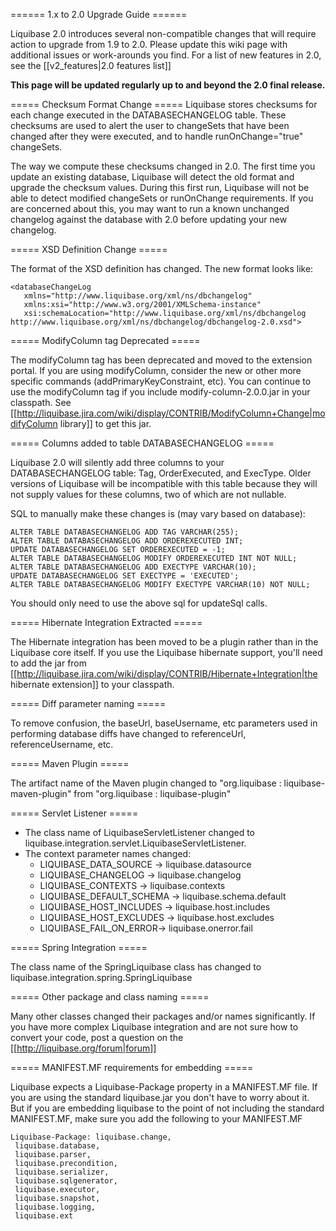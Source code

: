 ====== 1.x to 2.0 Upgrade Guide ======

Liquibase 2.0 introduces several non-compatible changes that will require action to upgrade from 1.9 to 2.0.  Please update this wiki page with additional issues or work-arounds you find.  For a list of new features in 2.0, see the [[v2_features|2.0 features list]]

**This page will be updated regularly up to and beyond the 2.0 final release.**

===== Checksum Format Change =====
Liquibase stores checksums for each change executed in the DATABASECHANGELOG table.  These checksums are used to alert the user to changeSets that have been changed after they were executed, and to handle runOnChange="true" changeSets.  

The way we compute these checksums changed in 2.0.  The first time you update an existing database, Liquibase will detect the old format and upgrade the checksum values.  During this first run, Liquibase will not be able to detect modified changeSets or runOnChange requirements.  If you are concerned about this, you may want to run a known unchanged changelog against the database with 2.0 before updating your new changelog.

===== XSD Definition Change =====

The format of the XSD definition has changed.  The new format looks like:

    <databaseChangeLog
       xmlns="http://www.liquibase.org/xml/ns/dbchangelog"
       xmlns:xsi="http://www.w3.org/2001/XMLSchema-instance"
       xsi:schemaLocation="http://www.liquibase.org/xml/ns/dbchangelog http://www.liquibase.org/xml/ns/dbchangelog/dbchangelog-2.0.xsd">


===== ModifyColumn tag Deprecated =====

The modifyColumn tag has been deprecated and moved to the extension portal.  If you are using modifyColumn, consider the new <modifyDataType> or other more specific commands (addPrimaryKeyConstraint, etc).  You can continue to use the modifyColumn tag if you include modify-column-2.0.0.jar in your classpath.  See [[http://liquibase.jira.com/wiki/display/CONTRIB/ModifyColumn+Change|modifyColumn library]] to get this jar.

===== Columns added to table DATABASECHANGELOG =====

Liquibase 2.0 will silently add three columns to your DATABASECHANGELOG table:  Tag, OrderExecuted, and ExecType.  Older versions of Liquibase will be incompatible with this table because they will not supply values for these columns, two of which are not nullable.

SQL to manually make these changes is (may vary based on database):

    ALTER TABLE DATABASECHANGELOG ADD TAG VARCHAR(255);
    ALTER TABLE DATABASECHANGELOG ADD ORDEREXECUTED INT;
    UPDATE DATABASECHANGELOG SET ORDEREXECUTED = -1;
    ALTER TABLE DATABASECHANGELOG MODIFY ORDEREXECUTED INT NOT NULL;
    ALTER TABLE DATABASECHANGELOG ADD EXECTYPE VARCHAR(10);
    UPDATE DATABASECHANGELOG SET EXECTYPE = 'EXECUTED';
    ALTER TABLE DATABASECHANGELOG MODIFY EXECTYPE VARCHAR(10) NOT NULL;

You should only need to use the above sql for updateSql calls.

===== Hibernate Integration Extracted =====

The Hibernate integration has been moved to be a plugin rather than in the Liquibase core itself.  If you use the Liquibase hibernate support, you'll need to add the jar from [[http://liquibase.jira.com/wiki/display/CONTRIB/Hibernate+Integration|the hibernate extension]] to your classpath.

===== Diff parameter naming =====

To remove confusion, the baseUrl, baseUsername, etc parameters used in performing database diffs have changed to referenceUrl, referenceUsername, etc.

===== Maven Plugin =====

The artifact name of the Maven plugin changed to "org.liquibase : liquibase-maven-plugin" from "org.liquibase : liquibase-plugin"

===== Servlet Listener =====

  * The class name of LiquibaseServletListener changed to liquibase.integration.servlet.LiquibaseServletListener.  
  * The context parameter names changed:
    * LIQUIBASE_DATA_SOURCE -> liquibase.datasource
    * LIQUIBASE_CHANGELOG -> liquibase.changelog
    * LIQUIBASE_CONTEXTS -> liquibase.contexts
    * LIQUIBASE_DEFAULT_SCHEMA -> liquibase.schema.default
    * LIQUIBASE_HOST_INCLUDES -> liquibase.host.includes
    * LIQUIBASE_HOST_EXCLUDES -> liquibase.host.excludes
    * LIQUIBASE_FAIL_ON_ERROR-> liquibase.onerror.fail




===== Spring Integration =====

The class name of the SpringLiquibase class has changed to liquibase.integration.spring.SpringLiquibase

===== Other package and class naming =====

Many other classes changed their packages and/or names significantly.  If you have more complex Liquibase integration and are not sure how to convert your code, post a question on the [[http://liquibase.org/forum|forum]]

===== MANIFEST.MF requirements for embedding =====

Liquibase expects a Liquibase-Package property in a MANIFEST.MF file.  If you are using the standard liquibase.jar you don't have to worry about it. But if you are embedding liquibase to the point of not including the standard MANIFEST.MF, make sure you add the following to your MANIFEST.MF

    Liquibase-Package: liquibase.change,
     liquibase.database,
     liquibase.parser,
     liquibase.precondition,
     liquibase.serializer,
     liquibase.sqlgenerator,
     liquibase.executor,
     liquibase.snapshot,
     liquibase.logging,
     liquibase.ext
